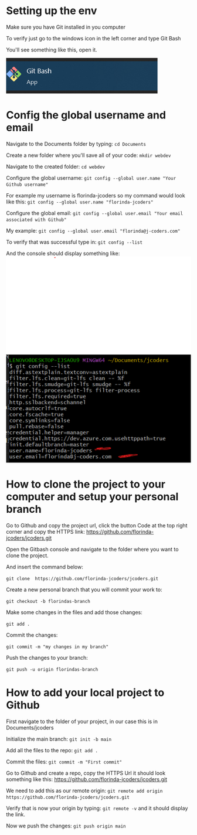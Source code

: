 # Setting up the env

Make sure you have Git installed in you computer 

To verify just go to the windows icon in the left corner and type Git Bash 

You'll see something like this, open it. 

![alt text](image.png)

# Config the global username and email

 Navigate to the Documents folder by typing: `cd Documents`
 
 Create a new folder where you'll save all of your code: `mkdir webdev`
 
 Navigate to the created folder: `cd webdev`

 Configure the global username: `git config --global user.name "Your Github username"` 
 
 For example my username is florinda-jcoders so my command would look like this: `git config --global user.name "florinda-jcoders"`

 Configure the global email: `git config --global user.email "Your email associated with Github"`

 My example: `git config --global user.email "florinda@j-coders.com"` 

 To verify that was successful type in: `git config --list`
 
 And the console should display something like: 
 ![alt text](<Screenshot 2025-09-06 092055.png>)

# How to clone the project to your computer and setup your personal branch

Go to Github and copy the project url, click the button Code at the top right corner and copy the HTTPS link: https://github.com/florinda-jcoders/jcoders.git

Open the Gitbash console and navigate to the folder where you want to clone the project. 

And insert the command below:

`git clone  https://github.com/florinda-jcoders/jcoders.git`

Create a new personal branch that you will commit your work to: 

`git checkout -b florindas-branch`

Make some changes in the files and add those changes:

`git add .`

Commit the changes: 

`git commit -m "my changes in my branch"`

Push the changes to your branch:

`git push -u origin florindas-branch`


# How to add your local project to Github
First navigate to the folder of your project, in our case this is in Documents/jcoders

Initialize the main branch: `git init -b main`

Add all the files to the repo: `git add .`

Commit the files: `git commit -m "First commit"`

Go to Github and create a repo, copy the HTTPS Url it should look something like this: https://github.com/florinda-jcoders/jcoders.git

We need to add this as our remote origin: `git remote add origin https://github.com/florinda-jcoders/jcoders.git`

Verify that is now your origin by typing: `git remote -v` and it should display the link. 

Now we push the changes: `git push origin main`
